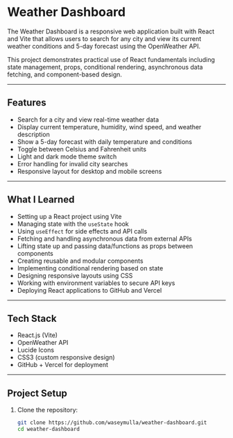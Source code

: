 # Weather Dashboard

The Weather Dashboard is a responsive web application built with React and Vite that allows users to search for any city and view its current weather conditions and 5-day forecast using the OpenWeather API.

This project demonstrates practical use of React fundamentals including state management, props, conditional rendering, asynchronous data fetching, and component-based design.

---

## Features

- Search for a city and view real-time weather data
- Display current temperature, humidity, wind speed, and weather description
- Show a 5-day forecast with daily temperature and conditions
- Toggle between Celsius and Fahrenheit units
- Light and dark mode theme switch
- Error handling for invalid city searches
- Responsive layout for desktop and mobile screens

---

## What I Learned

- Setting up a React project using Vite
- Managing state with the `useState` hook
- Using `useEffect` for side effects and API calls
- Fetching and handling asynchronous data from external APIs
- Lifting state up and passing data/functions as props between components
- Creating reusable and modular components
- Implementing conditional rendering based on state
- Designing responsive layouts using CSS
- Working with environment variables to secure API keys
- Deploying React applications to GitHub and Vercel

---

## Tech Stack

- React.js (Vite)
- OpenWeather API
- Lucide Icons
- CSS3 (custom responsive design)
- GitHub + Vercel for deployment

---

## Project Setup

1. Clone the repository:
   ```bash
   git clone https://github.com/waseymulla/weather-dashboard.git
   cd weather-dashboard
